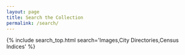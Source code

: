 ```yaml
---
layout: page
title: Search the Collection
permalink: /search/
---
```


{% include search_top.html search='Images,City Directories,Census Indices' %}
